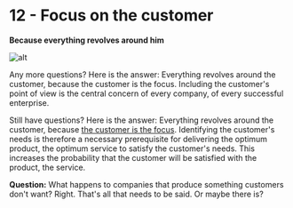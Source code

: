# 12 - Focus on the customer

**Because everything revolves around him**

![alt](../images/one-for-all-1800x1350-1-1024x768.webp)

Any more questions? Here is the answer: Everything revolves around the customer, because the customer is the focus. Including the customer's point of view is the central concern of every company, of every successful enterprise.

Still have questions? Here is the answer: Everything revolves around the customer, because [the customer is the focus](https://rosho.world/en/safe/safe-advantages/). Identifying the customer's needs is therefore a necessary prerequisite for delivering the optimum product, the optimum service to satisfy the customer's needs. This increases the probability that the customer will be satisfied with the product, the service.

**Question:** What happens to companies that produce something customers don't want? Right. That's all that needs to be said. Or maybe there is?
